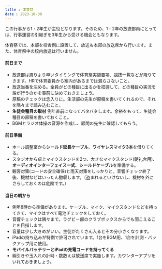 ```yaml
---
title : 体育祭
date : 2023-10-30
---
```


この行事から1・2年生が主役となります。そのため、1・2年の放送部員にとっては、行事運営の引継ぎを3年生から受ける機会ともなります。

体育祭では、本部を校舎側に設置して、放送も本部の放送席から行います。また、体育祭中の校内放送は行いません。

#### 前日まで
- 放送部は周りより早いタイミングで体育祭実施要項、競技一覧などが降りてきます。HRで体育委員から案内があるまでは漏らさないこと。
- 放送当番を決める。全員がどの種目に出るかを把握して、どの種目の実況を誰が行うのかを事前に決めておきましょう。
- 原稿のチェックは念入りに。生活部の先生が原稿を書いてくれるので、それを隅々まで読み込むこと。
- **生徒会種目の取材** 例年直前になってバタバタします。余裕をもって、生徒会種目の原稿を書いておくこと。
- BGMとラジオ体操の音源を作成し、顧問の先生に確認してもらう。

#### 前日準備
- ホール調整室から**シールド延長ケーブル**、**ワイヤレスマイク3本**を借りてくる。
- スタジオから卓上マイクスタンドを2つ、大きなマイクスタンド(朝礼台用)、**オーディオインターフェイス一式**、**シールドケーブル**を準備する。
- 観客対策(コードの安全確保)と雨天対策をしっかりと。音響チェック終了後、機材などはいったん撤収します。（盗まれるといけないし、機材を外にさらしておくのは危険です。）

#### 当日の朝から
- 例年8時から準備があります。ケーブル、マイク、マイクスタンドなどを持ってきて、マイクはすべて電池チェックをしておく。
- 音響チェックは隅々まで。ラグビー部のクラブボックスからでも聞こえることを目指します。
- 音量は少し大きめがいい。生徒がたくさん入るとその分小さくなります。
- iPadの持ち込みが特例で許可されています。1台をBGM用、1台を計測・バックアップ用に使用。
- **モバイルバッテリーとiPadの充電コードを持ってくる**
- 綱引きや玉入れの計時・数数えは放送席で実施します。カウンターアプリをいれておきましょう。